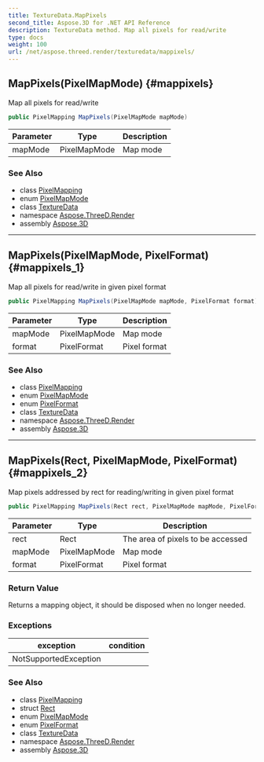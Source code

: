 ```yaml
---
title: TextureData.MapPixels
second_title: Aspose.3D for .NET API Reference
description: TextureData method. Map all pixels for read/write
type: docs
weight: 100
url: /net/aspose.threed.render/texturedata/mappixels/
---
```

## MapPixels(PixelMapMode) {#mappixels}

Map all pixels for read/write

```csharp
public PixelMapping MapPixels(PixelMapMode mapMode)
```

| Parameter | Type | Description |
| --- | --- | --- |
| mapMode | PixelMapMode | Map mode |

### See Also

* class [PixelMapping](../../pixelmapping/)
* enum [PixelMapMode](../../pixelmapmode/)
* class [TextureData](../)
* namespace [Aspose.ThreeD.Render](../../texturedata/)
* assembly [Aspose.3D](../../../)

---

## MapPixels(PixelMapMode, PixelFormat) {#mappixels_1}

Map all pixels for read/write in given pixel format

```csharp
public PixelMapping MapPixels(PixelMapMode mapMode, PixelFormat format)
```

| Parameter | Type | Description |
| --- | --- | --- |
| mapMode | PixelMapMode | Map mode |
| format | PixelFormat | Pixel format |

### See Also

* class [PixelMapping](../../pixelmapping/)
* enum [PixelMapMode](../../pixelmapmode/)
* enum [PixelFormat](../../pixelformat/)
* class [TextureData](../)
* namespace [Aspose.ThreeD.Render](../../texturedata/)
* assembly [Aspose.3D](../../../)

---

## MapPixels(Rect, PixelMapMode, PixelFormat) {#mappixels_2}

Map pixels addressed by rect for reading/writing in given pixel format

```csharp
public PixelMapping MapPixels(Rect rect, PixelMapMode mapMode, PixelFormat format)
```

| Parameter | Type | Description |
| --- | --- | --- |
| rect | Rect | The area of pixels to be accessed |
| mapMode | PixelMapMode | Map mode |
| format | PixelFormat | Pixel format |

### Return Value

Returns a mapping object, it should be disposed when no longer needed.

### Exceptions

| exception | condition |
| --- | --- |
| NotSupportedException |  |

### See Also

* class [PixelMapping](../../pixelmapping/)
* struct [Rect](../../../aspose.threed.utilities/rect/)
* enum [PixelMapMode](../../pixelmapmode/)
* enum [PixelFormat](../../pixelformat/)
* class [TextureData](../)
* namespace [Aspose.ThreeD.Render](../../texturedata/)
* assembly [Aspose.3D](../../../)


